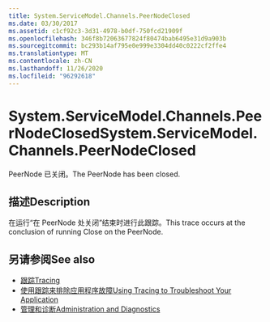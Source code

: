```yaml
---
title: System.ServiceModel.Channels.PeerNodeClosed
ms.date: 03/30/2017
ms.assetid: c1cf92c3-3d31-4978-b0df-750fcd21909f
ms.openlocfilehash: 346f8b72063677824f80474bab6495e31d9a903b
ms.sourcegitcommit: bc293b14af795e0e999e3304dd40c0222cf2ffe4
ms.translationtype: MT
ms.contentlocale: zh-CN
ms.lasthandoff: 11/26/2020
ms.locfileid: "96292618"
---
```

# <a name="systemservicemodelchannelspeernodeclosed"></a><span data-ttu-id="4dd44-102">System.ServiceModel.Channels.PeerNodeClosed</span><span class="sxs-lookup"><span data-stu-id="4dd44-102">System.ServiceModel.Channels.PeerNodeClosed</span></span>

<span data-ttu-id="4dd44-103">PeerNode 已关闭。</span><span class="sxs-lookup"><span data-stu-id="4dd44-103">The PeerNode has been closed.</span></span>  
  
## <a name="description"></a><span data-ttu-id="4dd44-104">描述</span><span class="sxs-lookup"><span data-stu-id="4dd44-104">Description</span></span>  

 <span data-ttu-id="4dd44-105">在运行“在 PeerNode 处关闭”结束时进行此跟踪。</span><span class="sxs-lookup"><span data-stu-id="4dd44-105">This trace occurs at the conclusion of running Close on the PeerNode.</span></span>  
  
## <a name="see-also"></a><span data-ttu-id="4dd44-106">另请参阅</span><span class="sxs-lookup"><span data-stu-id="4dd44-106">See also</span></span>

- [<span data-ttu-id="4dd44-107">跟踪</span><span class="sxs-lookup"><span data-stu-id="4dd44-107">Tracing</span></span>](index.md)
- [<span data-ttu-id="4dd44-108">使用跟踪来排除应用程序故障</span><span class="sxs-lookup"><span data-stu-id="4dd44-108">Using Tracing to Troubleshoot Your Application</span></span>](using-tracing-to-troubleshoot-your-application.md)
- [<span data-ttu-id="4dd44-109">管理和诊断</span><span class="sxs-lookup"><span data-stu-id="4dd44-109">Administration and Diagnostics</span></span>](../index.md)
